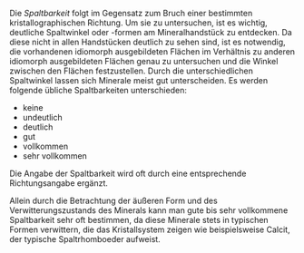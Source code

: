Die *Spaltbarkeit* folgt im Gegensatz zum Bruch einer bestimmten kristallographischen Richtung. Um sie zu untersuchen, ist es wichtig, deutliche Spaltwinkel oder -formen am Mineralhandstück zu entdecken. Da diese nicht in allen Handstücken deutlich zu sehen sind, ist es notwendig, die vorhandenen idiomorph ausgebildeten Flächen im Verhältnis zu anderen idiomorph ausgebildeten Flächen genau zu untersuchen und die Winkel zwischen den Flächen festzustellen. Durch die unterschiedlichen Spaltwinkel lassen sich Minerale meist gut unterscheiden. 
Es werden folgende übliche Spaltbarkeiten unterschieden:
- keine 
- undeutlich
- deutlich
- gut
- vollkommen
- sehr vollkommen 

Die Angabe der Spaltbarkeit wird oft durch eine entsprechende Richtungsangabe ergänzt.

Allein durch die Betrachtung der äußeren Form und des Verwitterungszustands des Minerals kann man gute bis sehr vollkommene Spaltbarkeit sehr oft bestimmen, da diese Minerale stets in typischen Formen verwittern, die das Kristallsystem zeigen wie beispielsweise Calcit, der typische Spaltrhomboeder aufweist. 